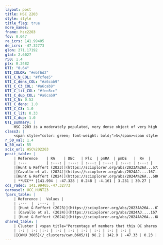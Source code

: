 ```yaml
---
layout: post
title: HSC 2203
style: style
title_flag: true
more_names: 
fname: hsc2203
fov: 0.047
ra_icrs: 141.99405
de_icrs: -47.32773
glon: 271.17192
glat: 2.6027
r50: 1.4
plx: 0.2482
UTI: "0.64"
UTI_COLOR: "#ebf6d2"
UTI_C_N_COL: "#fcfee5"
UTI_C_dens_COL: "#a6cab9"
UTI_C_C3_COL: "#a6cab9"
UTI_C_lit_COL: "#fee8cc"
UTI_C_dup_COL: "#a6cab9"
UTI_C_N: 0.52
UTI_C_dens: 1.0
UTI_C_C3: 1.0
UTI_C_lit: 0.33
UTI_C_dup: 1.0
UTI_summary: |
    HSC 2203 is a moderately populated, very dense object of very high C3 quality. It was recently reported in the literature. This object shares a large percentage of members with a later reported entry.
class3: |
    <span style="color: green; font-weight: bold;">A</span><span style="color: green; font-weight: bold;">A</span>
r_50_val: 1.4
N_50_val: 55
scix_url: HSC%202203
posit_table: |
    | Reference    | RA    | DEC   | Plx  | pmRA  | pmDE   |  Rv  |
    | :---         | :---: | :---: | :---: | :---: | :---: | :---: |
    |[Hunt & Reffert (2023)](https://scixplorer.org/abs/2023A%26A...673A.114H) | 141.992 | -47.33 | 0.247 | -4.16 | 3.249 | 41.455 |
    |[Cavallo et al. (2024)](https://scixplorer.org/abs/2024AJ....167...12C) | 141.991 | -47.328 | 0.245 | -- | -- | -- |
    |[Hunt & Reffert (2024)](https://scixplorer.org/abs/2024A%26A...686A..42H) | 141.992 | -47.33 | 0.247 | -4.16 | 3.249 | 41.455 |
    | **UCC** |141.994 | -47.328 | 0.248 | -4.161 | 3.231 | 30.27 | 
cds_radec: 141.99405,-47.32773
carousel: UCC_HUNT23
fpars_table: |
    | Reference |  Values |
    | :---  |  :---:  |
    | [Hunt & Reffert (2023)](https://scixplorer.org/abs/2023A%26A...673A.114H) | `AV50=4.806, diffAV50=2.364, MOD50=12.926, logAge50=8.455` |
    | [Cavallo et al. (2024)](https://scixplorer.org/abs/2024AJ....167...12C) | `AV50=4.93, dMod50=13.94, logAge50=7.92, [Fe/H]50=0.12` |
    | [Hunt & Reffert (2024)](https://scixplorer.org/abs/2024A%26A...686A..42H) | `MassJ=2478.83` |
shared_table: |
    | Cluster | <span title="Percentage of members that this OC shares with the ones listed">%</span>   | RA   | DEC   | Plx   | pmRA  | pmDE  | Rv | UTI |
    | :-: | :-: |:-: | :-: | :-: | :-: | :-: | :-: | :-: |
    |[CWNU 3605](/_clusters/cwnu3605/)| 98.2 | 142.0 | -47.33 | 0.23 | -4.16 | 3.23 | 32.65 |0.06 |
---
```

